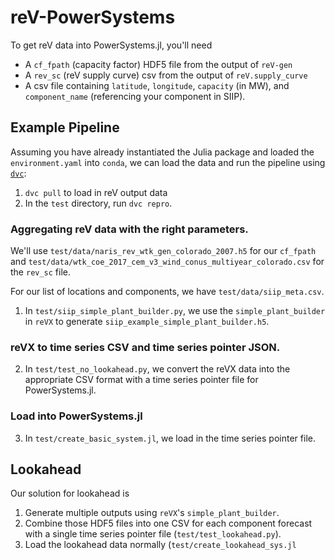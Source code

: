 # reV-PowerSystems

To get reV data into PowerSystems.jl, you'll need
- A `cf_fpath` (capacity factor) HDF5 file from the output of `reV-gen`
- A `rev_sc` (reV supply curve) csv from the output of `reV.supply_curve`
- A csv file containing `latitude`, `longitude`, `capacity` (in MW), and `component_name` (referencing your component in SIIP).

## Example Pipeline

Assuming you have already instantiated the Julia package and loaded the `environment.yaml` into `conda`,
we can load the data and run the pipeline using [`dvc`](https://github.com/iterative/dvc/):

1. `dvc pull` to load in reV output data
2. In the `test` directory, run `dvc repro`.

### Aggregating reV data with the right parameters.

We'll use `test/data/naris_rev_wtk_gen_colorado_2007.h5` for our `cf_fpath`
and `test/data/wtk_coe_2017_cem_v3_wind_conus_multiyear_colorado.csv` for the `rev_sc` file.

For our list of locations and components, we have `test/data/siip_meta.csv`.

1. In `test/siip_simple_plant_builder.py`, we use the `simple_plant_builder` in `reVX` to
generate `siip_example_simple_plant_builder.h5`.

### reVX to time series CSV and time series pointer JSON.

2. In `test/test_no_lookahead.py`, we convert the reVX data into the appropriate CSV format with a time series pointer file for PowerSystems.jl.

### Load into PowerSystems.jl

3. In `test/create_basic_system.jl`, we load in the time series pointer file.

## Lookahead

Our solution for lookahead is
1. Generate multiple outputs using `reVX`'s `simple_plant_builder`.
2. Combine those HDF5 files into one CSV for each component forecast with a single time series pointer file (`test/test_lookahead.py`).
3. Load the lookahead data normally (`test/create_lookahead_sys.jl`
